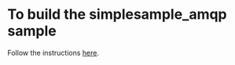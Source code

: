 # To build the simplesample_amqp sample

Follow the instructions [here](../../../../../doc/get_started/mbed-freescale-k64f-c.md).